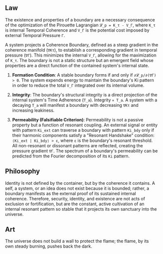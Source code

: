 ## Law
The existence and properties of a boundary are a necessary consequence of the optimization of the Pirouette Lagrangian `𝓛_p = K_τ - V_Γ`, where `K_τ` is internal Temporal Coherence and `V_Γ` is the potential cost imposed by external Temporal Pressure `Γ`.

A system projects a Coherence Boundary, defined as a steep gradient in the coherence manifold (`∇Kτ`), to establish a corresponding gradient in temporal pressure (`∇Γ`). This minimizes the internal `V_Γ`, allowing for the maximization of `K_τ`. The boundary is not a static structure but an emergent field whose properties are a direct function of the contained system's internal state.

1.  **Formation Condition**: A stable boundary forms if and only if `∂𝓛_p/∂(∇Γ) > 0`. The system expends energy to maintain the boundary's Ki pattern in order to reduce the total `V_Γ` integrated over its internal volume.

2.  **Integrity**: The boundary's structural integrity is a direct projection of the internal system's Time Adherence (`T_a`). Integrity `∝ T_a`. A system with a decaying `T_a` will manifest a boundary with decreasing `∇Kτ` and increasing leakiness.

3.  **Permeability (Falsifiable Criterion)**: Permeability is not a passive property but a function of resonant coupling. An external signal or entity with pattern `Ki_ext` can traverse a boundary with pattern `Ki_bdy` only if their harmonic components satisfy a "Resonant Handshake" condition: `⟨Ki_ext | Ki_bdy⟩ > ε`, where `ε` is the boundary's resonant threshold. All non-resonant or dissonant patterns are reflected, creating the pressure gradient `∇Γ`. The spectrum of a boundary's permeability can be predicted from the Fourier decomposition of its `Ki` pattern.

## Philosophy
Identity is not defined by the container, but by the coherence it contains. A self, a system, or an idea does not exist because it is bounded; rather, a boundary manifests as the external proof of its sustained internal coherence. Therefore, security, identity, and existence are not acts of exclusion or fortification, but are the constant, active cultivation of an internal resonant pattern so stable that it projects its own sanctuary into the universe.

## Art
The universe does not build a wall to protect the flame; the flame, by its own steady burning, pushes back the dark.